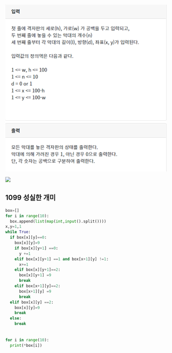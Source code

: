 ![](./img/image-20200426215227714.png)

![](C:\Users\sky\AppData\Roaming\Typora\typora-user-images\image-20200426215246647.png)

## 1099  성실한 개미

```python
box=[]
for i in range(10):
  box.append(list(map(int,input().split())))
x,y=1,1
while True:
  if box[x][y]==0:
    box[x][y]=9
    if box[x][y+1] ==0:
      y +=1
    elif box[x][y+1] ==1 and box[x+1][y] !=1:
      x+=1
    elif box[x][y+1]==2:
      box[x][y+1] =9
      break
    elif box[x+1][y]==2:
      box[x+1][y] =9
      break
  elif box[x][y] ==2:
    box[x][y]=9
    break
  else:
    break
    

for i in range(10):
  print(*box[i])
```

